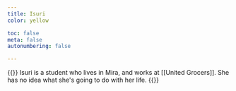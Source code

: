 ```yaml
---
title: Isuri
color: yellow

toc: false
meta: false
autonumbering: false

---
```

{{<note gray>}}
Isuri is a student who lives in Mira, and works at [[United Grocers]]. She has no idea what she's going to do with her life.
{{</note>}}